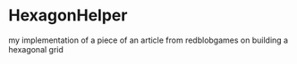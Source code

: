# HexagonHelper

my implementation of a piece of an article from redblobgames on building a hexagonal grid
